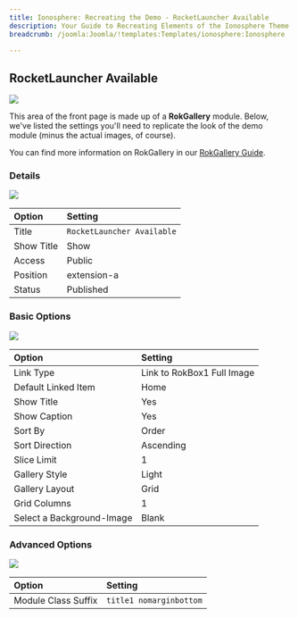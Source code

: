 ```yaml
---
title: Ionosphere: Recreating the Demo - RocketLauncher Available
description: Your Guide to Recreating Elements of the Ionosphere Theme for Joomla
breadcrumb: /joomla:Joomla/!templates:Templates/ionosphere:Ionosphere

---
```


RocketLauncher Available
-----
![][demo]

This area of the front page is made up of a **RokGallery** module. Below, we've listed the settings you'll need to replicate the look of the demo module (minus the actual images, of course).

You can find more information on RokGallery in our [RokGallery Guide][rokgallery].

### Details
![][demo2]

| Option     | Setting                    |  
| :--------- | :------------------------- |  
| Title      | `RocketLauncher Available` |  
| Show Title | Show                       |  
| Access     | Public                     |  
| Position   | extension-a                |  
| Status     | Published                  |  

### Basic Options
![][demo3]

| Option                    | Setting                    |  
| :------------------------ | :------------------------- |  
| Link Type                 | Link to RokBox1 Full Image |  
| Default Linked Item       | Home                       |  
| Show Title                | Yes                        |  
| Show Caption              | Yes                        |  
| Sort By                   | Order                      |  
| Sort Direction            | Ascending                  |  
| Slice Limit               | 1                          |  
| Gallery Style             | Light                      |  
| Gallery Layout            | Grid                       |  
| Grid Columns              | 1                          |  
| Select a Background-Image | Blank                      |  

### Advanced Options
![][demo4]

| Option              | Setting                 |  
| :------------------ | :---------------------- |  
| Module Class Suffix | `title1 nomarginbottom` |  

[demo]: assets/demo_8.jpeg
[demo2]: assets/rokgallery_1.jpeg
[demo3]: assets/rokgallery_2.jpeg
[demo4]: assets/rokgallery_3.jpeg
[demo5]: assets/rokgallery_4.jpeg
[rokgallery]: ../../extensions/rokgallery